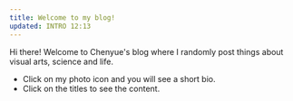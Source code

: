 ```yaml
---
title: Welcome to my blog!
updated: INTRO 12:13
---
```


Hi there! Welcome to Chenyue's blog where I randomly post things about visual arts, science and life. 
* Click on my photo icon and you will see a short bio. 
* Click on the titles to see the content.